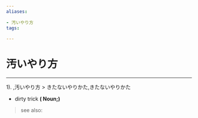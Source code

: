 ```yaml
---
aliases:
    
- 汚いやり方
tags:
    
---
```


# 汚いやり方
---
1).
,汚いやり方 > きたないやりかた,きたないやりかた

- dirty trick
**( Noun;)**
> see also: 
            